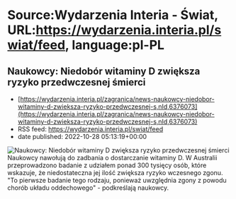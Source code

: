 # Source:Wydarzenia Interia - Świat, URL:https://wydarzenia.interia.pl/swiat/feed, language:pl-PL

## Naukowcy: Niedobór witaminy D zwiększa ryzyko przedwczesnej śmierci
 - [https://wydarzenia.interia.pl/zagranica/news-naukowcy-niedobor-witaminy-d-zwieksza-ryzyko-przedwczesnej-s,nId,6376073](https://wydarzenia.interia.pl/zagranica/news-naukowcy-niedobor-witaminy-d-zwieksza-ryzyko-przedwczesnej-s,nId,6376073)
 - RSS feed: https://wydarzenia.interia.pl/swiat/feed
 - date published: 2022-10-28 05:13:19+00:00

<p><a href="https://wydarzenia.interia.pl/zagranica/news-naukowcy-niedobor-witaminy-d-zwieksza-ryzyko-przedwczesnej-s,nId,6376073"><img align="left" alt="Naukowcy: Niedobór witaminy D zwiększa ryzyko przedwczesnej śmierci" src="https://i.iplsc.com/naukowcy-niedobor-witaminy-d-zwieksza-ryzyko-przedwczesnej-s/000G9I5ZDG6GUUSG-C321.jpg" /></a>Naukowcy nawołują do zadbania o dostarczanie witaminy D. W Australii przeprowadzono badanie z udziałem ponad 300 tysięcy osób, które wskazuje, że niedostateczna jej ilość zwiększa ryzyko wczesnego zgonu. &quot;To pierwsze badanie tego rodzaju, ponieważ uwzględnia zgony z powodu chorób układu oddechowego&quot; - podkreślają naukowcy.</p><br clear="all" />

